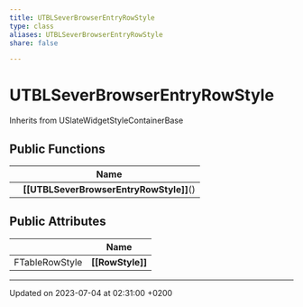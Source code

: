 ```yaml
---
title: UTBLSeverBrowserEntryRowStyle
type: class
aliases: UTBLSeverBrowserEntryRowStyle
share: false

---
```


# UTBLSeverBrowserEntryRowStyle





Inherits from USlateWidgetStyleContainerBase

## Public Functions

|                | Name           |
| -------------- | -------------- |
| | **[[UTBLSeverBrowserEntryRowStyle]]**() |

## Public Attributes

|                | Name           |
| -------------- | -------------- |
| FTableRowStyle | **[[RowStyle]]**  |

-------------------------------

Updated on 2023-07-04 at 02:31:00 +0200
